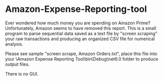 # Amazon-Expense-Reporting-tool
Ever wondered how much money you are spending on Amazon Prime? Unfortunately, Amazon seems to have removed this report. This is a small program to parse sequential data saved as a text file by "screen scraping" your raw transactions and producing an organized CSV file for numerical analysis.

Please see sample "screen scrape, Amazon Orders.txt", place this file into your \Amazon Expense Reporting Tool\bin\Debug\net6.0 folder to produce output files. 

There is no GUI.
